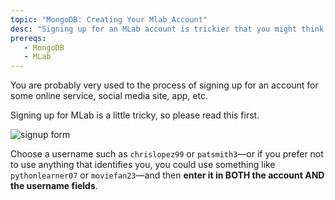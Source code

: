 ```yaml
---
topic: "MongoDB: Creating Your Mlab Account"
desc: "Signing up for an MLab account is trickier that you might think "
prereqs:
   - MongoDB
   - MLab
---
```


You are probably very used to the process of signing up for an account for some online service, social media site, app, etc.

Signing up for MLab is a little tricky, so please read this first.

![signup form](mlab_signup.png)

Choose a username such as `chrislopez99` or `patsmith3`&mdash;or if you prefer not to use anything that identifies you, you could use something like `pythonlearner07` or `moviefan23`&mdash;and then <b>enter it in BOTH the account AND the username fields</b>.

